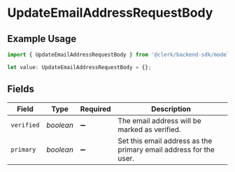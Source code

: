 # UpdateEmailAddressRequestBody

## Example Usage

```typescript
import { UpdateEmailAddressRequestBody } from '@clerk/backend-sdk/models/operations';

let value: UpdateEmailAddressRequestBody = {};
```

## Fields

| Field      | Type      | Required           | Description                                                       |
| ---------- | --------- | ------------------ | ----------------------------------------------------------------- |
| `verified` | _boolean_ | :heavy_minus_sign: | The email address will be marked as verified.                     |
| `primary`  | _boolean_ | :heavy_minus_sign: | Set this email address as the primary email address for the user. |
